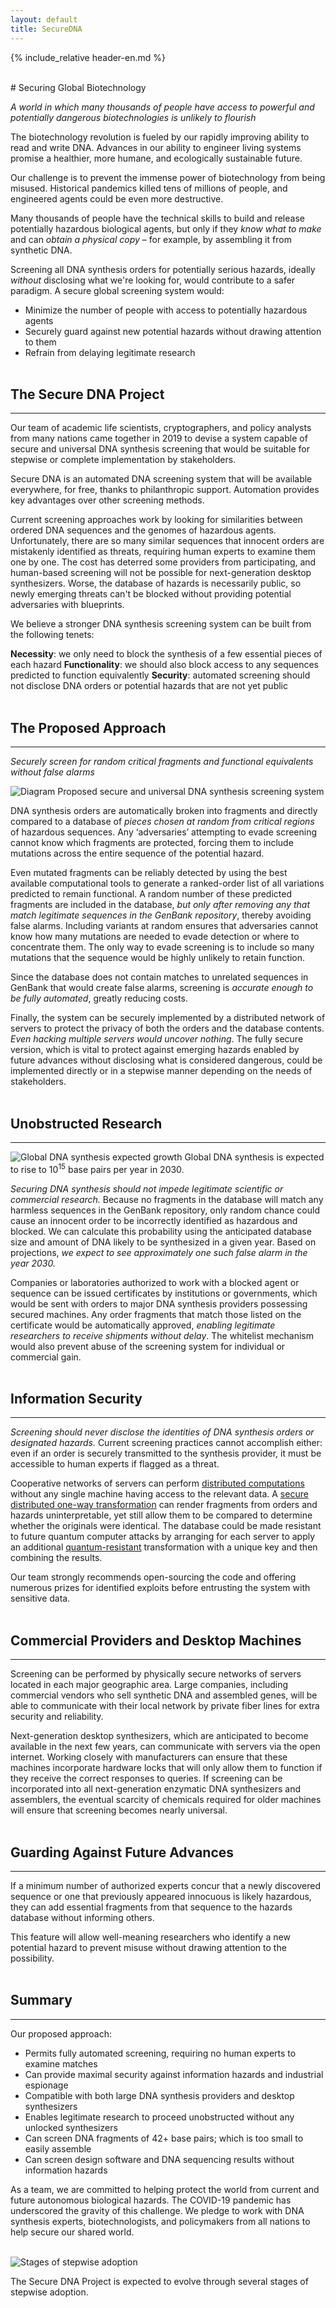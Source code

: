```yaml
---
layout: default
title: SecureDNA
--- 
```

{% include_relative header-en.md %}

<br />
# Securing Global Biotechnology


*A world in which many thousands of people have access to powerful and potentially dangerous biotechnologies is unlikely to flourish*

The biotechnology revolution is fueled by our rapidly improving ability to read and write DNA. Advances in our ability to engineer living systems promise a healthier, more humane, and ecologically sustainable future.

Our challenge is to prevent the immense power of biotechnology from being misused. Historical pandemics killed tens of millions of people, and engineered agents could be even more destructive.

Many thousands of people have the technical skills to build and release potentially hazardous biological agents, but only if they *know what to make* and can *obtain a physical copy* – for example, by assembling it from synthetic DNA.

Screening all DNA synthesis orders for potentially serious hazards, ideally *without* disclosing what we're looking for, would contribute to a safer paradigm. A secure global screening system would:
- Minimize the number of people with access to potentially hazardous agents
- Securely guard against new potential hazards without drawing attention to them
- Refrain from delaying legitimate research
<br /><br />

## The Secure DNA Project
---
Our team of academic life scientists, cryptographers, and policy analysts from many nations came together in 2019 to devise a system capable of secure and universal DNA synthesis screening that would be suitable for stepwise or complete implementation by stakeholders.

Secure DNA is an automated DNA screening system that will be available everywhere, for free, thanks to philanthropic support. Automation provides key advantages over other screening methods.

Current screening approaches work by looking for similarities between ordered DNA sequences and the genomes of hazardous agents. Unfortunately, there are so many similar sequences that innocent orders are mistakenly identified as threats, requiring human experts to examine them one by one. The cost has deterred some providers from participating, and human-based screening will not be possible for next-generation desktop synthesizers. Worse, the database of hazards is necessarily public, so newly emerging threats can't be blocked without providing potential adversaries with blueprints.

We believe a stronger DNA synthesis screening system can be built from the following tenets:

**Necessity**: we only need to block the synthesis of a few essential pieces of each hazard
**Functionality**: we should also block access to any sequences predicted to function equivalently
**Security**: automated screening should not disclose DNA orders or potential hazards that are not yet public
<br /><br />

## The Proposed Approach
---
*Securely screen for random critical fragments and functional equivalents without false alarms*

![Diagram](img/system_diagram.png)
Proposed secure and universal DNA synthesis screening system

DNA synthesis orders are automatically broken into fragments and directly compared to a database of *pieces chosen at random from critical regions* of hazardous sequences. Any ‘adversaries’ attempting to evade screening cannot know which fragments are protected, forcing them to include mutations across the entire sequence of the potential hazard. 

Even mutated fragments can be reliably detected by using the best available computational tools to generate a ranked-order list of all variations predicted to remain functional. A random number of these predicted fragments are included in the database, *but only after removing any that match legitimate sequences in the GenBank repository*, thereby avoiding false alarms. Including variants at random ensures that adversaries cannot know how many mutations are needed to evade detection or where to concentrate them. The only way to evade screening is to include so many mutations that the sequence would be highly unlikely to retain function.

Since the database does not contain matches to unrelated sequences in GenBank that would create false alarms, screening is *accurate enough to be fully automated*, greatly reducing costs.

Finally, the system can be securely implemented by a distributed network of servers to protect the privacy of both the orders and the database contents. *Even hacking multiple servers would uncover nothing*. The fully secure version, which is vital to protect against emerging hazards enabled by future advances without disclosing what is considered dangerous, could be implemented directly or in a stepwise manner depending on the needs of stakeholders.
<br /><br />

## Unobstructed Research
---
![Global DNA synthesis expected growth](img/synth_projection.png)
Global DNA synthesis is expected to rise to 10<sup>15</sup> base pairs per year in 2030.

*Securing DNA synthesis should not impede legitimate scientific or commercial research.* Because no fragments in the database will match any harmless sequences in the GenBank repository, only random chance could cause an innocent order to be incorrectly identified as hazardous and blocked. We can calculate this probability using the anticipated database size and amount of DNA likely to be synthesized in a given year. Based on projections, *we expect to see approximately one such false alarm in the year 2030.*

Companies or laboratories authorized to work with a blocked agent or sequence can be issued certificates by institutions or governments, which would be sent with orders to major DNA synthesis providers possessing secured machines. Any order fragments that match those listed on the certificate would be automatically approved, *enabling legitimate researchers to receive shipments without delay*. The whitelist mechanism would also prevent abuse of the screening system for individual or commercial gain.
<br /><br />

## Information Security
---
*Screening should never disclose the identities of DNA synthesis orders or designated hazards.* Current screening practices cannot accomplish either: even if an order is securely transmitted to the synthesis provider, it must be accessible to human experts if flagged as a threat.

Cooperative networks of servers can perform [distributed computations](https://en.wikipedia.org/wiki/Secure_multi-party_computation) without any single machine having access to the relevant data. A [secure distributed one-way transformation](https://en.wikipedia.org/wiki/Pseudorandom_function_family#Oblivious_pseudorandom_functions) can render fragments from orders and hazards uninterpretable, yet still allow them to be compared to determine whether the originals were identical. The database could be made resistant to future quantum computer attacks by arranging for each server to apply an additional [quantum-resistant](https://en.wikipedia.org/wiki/Post-quantum_cryptography) transformation with a unique key and then combining the results.

Our team strongly recommends open-sourcing the code and offering numerous prizes for identified exploits before entrusting the system with sensitive data. 
<br /><br />

## Commercial Providers and Desktop Machines
---
Screening can be performed by physically secure networks of servers located in each major geographic area. Large companies, including commercial vendors who sell synthetic DNA and assembled genes, will be able to communicate with their local network by private fiber lines for extra security and reliability. 

Next-generation desktop synthesizers, which are anticipated to become available in the next few years, can communicate with servers via the open internet. Working closely with manufacturers can ensure that these machines incorporate hardware locks that will only allow them to function if they receive the correct responses to queries. If screening can be incorporated into all next-generation enzymatic DNA synthesizers and assemblers, the eventual scarcity of chemicals required for older machines will ensure that screening becomes nearly universal.
<br /><br />

## Guarding Against Future Advances
---
If a minimum number of authorized experts concur that a newly discovered sequence or one that previously appeared innocuous is likely hazardous, they can add essential fragments from that sequence to the hazards database without informing others. 

This feature will allow well-meaning researchers who identify a new potential hazard to prevent misuse without drawing attention to the possibility.
<br /><br />

## Summary
---
Our proposed approach:
- Permits fully automated screening, requiring no human experts to examine matches
- Can provide maximal security against information hazards and industrial espionage
- Compatible with both large DNA synthesis providers and desktop synthesizers
- Enables legitimate research to proceed unobstructed without any unlocked synthesizers
- Can screen DNA fragments of 42+ base pairs; which is too small to easily assemble
- Can screen design software and DNA sequencing results without information hazards

As a team, we are committed to helping protect the world from current and future autonomous biological hazards. The COVID-19 pandemic has underscored the gravity of this challenge. We pledge to work with DNA synthesis experts, biotechnologists, and policymakers from all nations to help secure our shared world.
<br /><br />

![Stages of stepwise adoption](img/stepwise.png)

The Secure DNA Project is expected to evolve through several stages of stepwise adoption.
